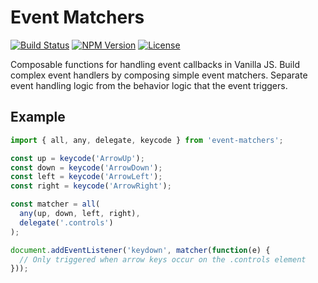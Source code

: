 # Event Matchers

[![Build Status](https://travis-ci.org/cameronhunter/event-matchers.svg?branch=master)](https://travis-ci.org/cameronhunter/event-matchers) [![NPM Version](https://img.shields.io/npm/v/event-matchers.svg)](https://npmjs.org/package/event-matchers) [![License](https://img.shields.io/npm/l/event-matchers.svg)](https://github.com/cameronhunter/event-matchers/blob/master/LICENSE.md)

Composable functions for handling event callbacks in Vanilla JS. Build complex
event handlers by composing simple event matchers. Separate event handling logic
from the behavior logic that the event triggers.

## Example

```javascript
import { all, any, delegate, keycode } from 'event-matchers';

const up = keycode('ArrowUp');
const down = keycode('ArrowDown');
const left = keycode('ArrowLeft');
const right = keycode('ArrowRight');

const matcher = all(
  any(up, down, left, right),
  delegate('.controls')
);

document.addEventListener('keydown', matcher(function(e) {
  // Only triggered when arrow keys occur on the .controls element
}));
```
